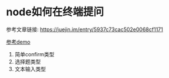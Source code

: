 # node如何在终端提问

[tag]:记录|js|node
[create]:2019-11-04

参考文章链接: https://juejin.im/entry/5937c73cac502e0068cf1171

[参考demo](../../demos/inquirer-demo/)

1. 简单confirm类型
2. 选择题类型
3. 文本输入类型